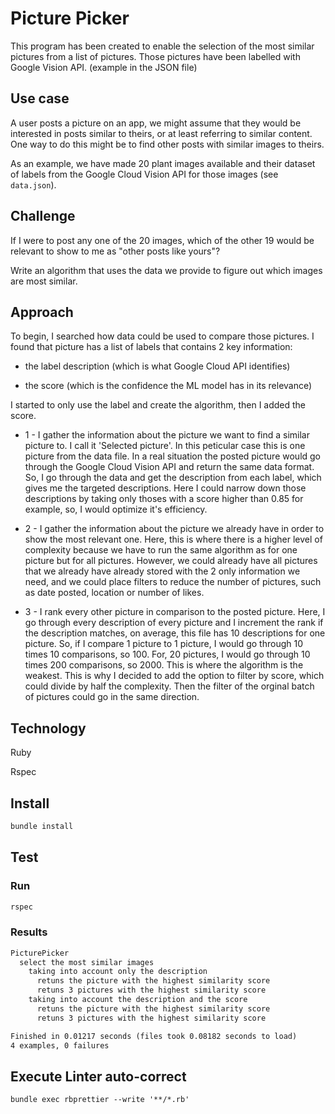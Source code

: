 # Picture Picker

This program has been created to enable the selection of the most similar pictures from a list of pictures. Those pictures have been labelled with Google Vision API. (example in the JSON file)

## Use case

A user posts a picture on an app, we might assume that they would be interested in posts similar to theirs, or at least referring to similar content. One way to do this might be to find other posts with similar images to theirs.

As an example, we have made 20 plant images available and their dataset of labels from the Google Cloud Vision API for those images
(see `data.json`).

## Challenge

If I were to post any one of the 20 images, which of the other 19 would be relevant to show to me as "other posts like yours"?

Write an algorithm that uses the data we provide to figure out which images are most similar.

## Approach

To begin, I searched how data could be used to compare those pictures. I found that picture has a list of labels that contains 2 key information:

- the label description (which is what Google Cloud API identifies)

- the score (which is the confidence the ML model has in its relevance)

I started to only use the label and create the algorithm, then I added the score.

- 1 - I gather the information about the picture we want to find a similar picture to. I call it 'Selected picture'. In this peticular case this is one picture from the data file. In a real situation the posted picture would go through the Google Cloud Vision API and return the same data format. So, I go through the data and get the description from each label, which gives me the targeted descriptions. Here I could narrow down those descriptions by taking only thoses with a score higher than 0.85 for example, so, I would optimize it's efficiency.

- 2 - I gather the information about the picture we already have in order to show the most relevant one. Here, this is where there is a higher level of complexity because we have to run the same algorithm as for one picture but for all pictures. However, we could already have all pictures that we already have already stored with the 2 only information we need, and we could place filters to reduce the number of pictures, such as date posted, location or number of likes.

- 3 - I rank every other picture in comparison to the posted picture. Here, I go through every description of every picture and I increment the rank if the description matches, on average, this file has 10 descriptions for one picture. So, if I compare 1 picture to 1 picture, I would go through 10 times 10 comparisons, so 100. For, 20 pictures, I would go through 10 times 200 comparisons, so 2000. This is where the algorithm is the weakest. This is why I decided to add the option to filter by score, which could divide by half the complexity. Then the filter of the orginal batch of pictures could go in the same direction.

## Technology

Ruby

Rspec

## Install

```md
bundle install
```

## Test

### Run

```md
rspec
```

### Results

```md
PicturePicker
  select the most similar images
    taking into account only the description
      retuns the picture with the highest similarity score
      retuns 3 pictures with the highest similarity score
    taking into account the description and the score
      retuns the picture with the highest similarity score
      retuns 3 pictures with the highest similarity score

Finished in 0.01217 seconds (files took 0.08182 seconds to load)
4 examples, 0 failures
```

## Execute Linter auto-correct

```md
bundle exec rbprettier --write '**/*.rb'
```

